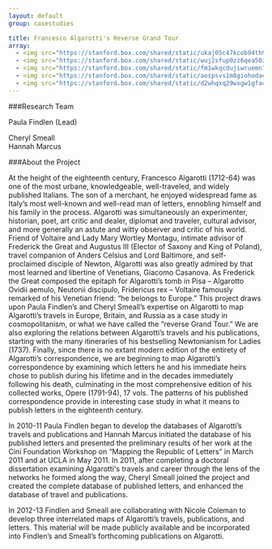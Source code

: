 ```yaml
---
layout: default
group: casestudies

title: Francesco Algarotti's Reverse Grand Tour
array:
  - <img src="https://stanford.box.com/shared/static/ukaj05c47kcob94th9v9.jpg" />
  - <img src="https://stanford.box.com/shared/static/wuj2sfup0zz6qea50zp7.jpg" />
  - <img src="https://stanford.box.com/shared/static/fm1wkqcdujiwruemn7ge.jpg" />
  - <img src="https://stanford.box.com/shared/static/aospsvs1m8giohodae51.jpg" />
  - <img src="https://stanford.box.com/shared/static/d2whqxq29wxgw1gfau8z.jpg" />
---
```


###Research Team

Paula Findlen (Lead)

Cheryl Smeall  
Hannah Marcus

###About the Project

At the height of the eighteenth century, Francesco Algarotti (1712-64) was one of the most urbane, knowledgeable, well-traveled, and widely published Italians.  The son of a merchant, he enjoyed widespread fame as Italy’s most well-known and well-read man of letters, ennobling himself and his family in the process.  Algarotti was simultaneously an experimenter, historian, poet, art critic and dealer, diplomat and traveler, cultural advisor, and more generally an astute and witty observer and critic of his world.  Friend of Voltaire and Lady Mary Wortley Montagu, intimate advisor of Frederick the Great and Augustus III (Elector of Saxony and King of Poland), travel companion of Anders Celsius and Lord Baltimore, and self-proclaimed disciple of Newton, Algarotti was also greatly admired by that most learned and libertine of Venetians, Giacomo Casanova.  As Frederick the Great composed the epitaph for Algarotti’s tomb in Pisa – Algarotto Ovidii aemulo, Neutonii discipulo, Fridericus rex – Voltaire famously remarked of his Venetian friend:  “he belongs to Europe.” This project draws upon Paula Findlen’s and Cheryl Smeall’s expertise on Algarotti to map Algarotti’s travels in Europe, Britain, and Russia as a case study in cosmopolitanism, or what we have called the “reverse Grand Tour.”  We are also exploring the relations between Algarotti’s travels and his publications, starting with the many itineraries of his bestselling Newtonianism for Ladies (1737).  Finally, since there is no extant modern edition of the entirety of Algarotti’s correspondence, we are beginning to map Algarotti’s correspondence by examining which letters he and his immediate heirs chose to publish during his lifetime and in the decades immediately following his death, culminating in the most comprehensive edition of his collected works, Opere (1791-94), 17 vols.  The patterns of his published correspondence provide in interesting case study in what it means to publish letters in the eighteenth century.

In 2010-11 Paula Findlen began to develop the databases of Algarotti’s travels and publications and Hannah Marcus initiated the database of his published letters and presented the preliminary results of her work at the Cini Foundation Workshop on “Mapping the Republic of Letters” in March 2011 and at UCLA in May 2011.  In 2011, after completing a doctoral dissertation examining Algarotti's travels and career through the lens of the networks he formed along the way, Cheryl Smeall joined the project and created the complete database of published letters, and enhanced the database of travel and publications.

In 2012-13 Findlen and Smeall are collaborating with Nicole Coleman to develop three interrelated maps of Algarotti’s travels, publications, and letters.  This material will be made publicly available and be incorporated into Findlen’s and Smeall’s forthcoming publications on Algarotti.
